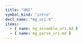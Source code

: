 ```yaml
---
title: "URI"
symbol_kind: "intro"
decl_name: "mg_uri.h"
items:
  - { name: mg_assemble_uri.md }
  - { name: mg_parse_uri.md }
---
```




